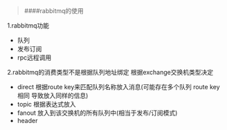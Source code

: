 >####rabbitmq的使用

1.rabbitmq功能

  - 队列
  - 发布订阅
  - rpc远程调用
  
2.rabbitmq的消费类型不是根据队列地址绑定 根据exchange交换机类型决定
  
  - direct 根据route key来匹配队列名称放入消息(可能存在多个队列 route key相同 导致放入同样的信息)
  - topic  根据表达式放入
  - fanout 放入到该交换机的所有队列中(相当于发布/订阅模式)
  - header 
